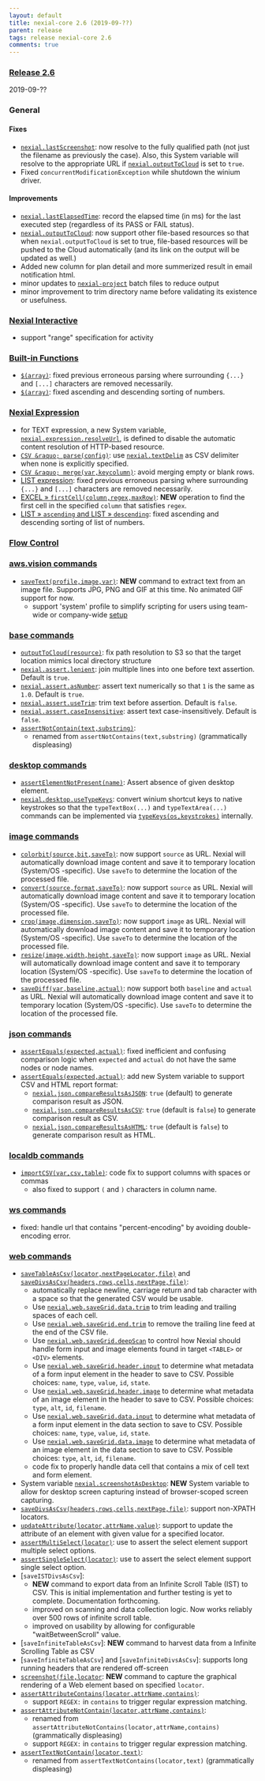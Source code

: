 ```yaml
---
layout: default
title: nexial-core 2.6 (2019-09-??)
parent: release
tags: release nexial-core 2.6
comments: true
---
```


### <a href="https://github.com/nexiality/nexial-core/releases/tag/nexial-core-v2.6_???" class="external-link" target="_nexial_link">Release 2.6</a>
2019-09-??


### General
#### Fixes
- [`nexial.lastScreenshot`](../systemvars/index#nexial.lastScreenshot): now resolve to the fully qualified path 
  (not just the filename as previously the case). Also, this System variable will resolve to the appropriate URL if 
  [`nexial.outputToCloud`](../systemvars/index#nexial.outputToCloud) is set to `true`.
- Fixed `concurrentModificationException` while shutdown the winium driver.

#### Improvements
- [`nexial.lastElapsedTime`](../systemvars/index#nexial.lastElapsedTime): record the elapsed time (in ms) for the last
  executed step (regardless of its PASS or FAIL status).
- [`nexial.outputToCloud`](../systemvars/index#nexial.outputToCloud): now support other file-based resources so that
  when `nexial.outputToCloud` is set to true, file-based resources will be pushed to the Cloud automatically (and its 
  link on the output will be updated as well.)
- Added new column for plan detail and more summerized result in email notification html.
- minor updates to [`nexial-project`](../userguide/BatchFiles#nexial-projectcmd--nexial-projectsh) batch files to reduce
  output
- minor improvement to trim directory name before validating its existence or usefulness.


### [Nexial Interactive](../interactive)
- support "range" specification for activity


### [Built-in Functions](../functions)
- [`$(array)`](../functions/$(array)): fixed previous erroneous parsing where surrounding `{...}` and `[...]` characters 
  are removed necessarily.
- [`$(array)`](../functions/$(array)): fixed ascending and descending sorting of numbers.


### [Nexial Expression](../expressions)
- for TEXT expression, a new System variable, [`nexial.expression.resolveUrl`](../systemvars/index#nexial.expression.resolveUrl),
  is defined to disable the automatic content resolution of HTTP-based resource.
- [`CSV &raquo; parse(config)`](../expressions/CSVexpression#parseconfig): use 
  [`nexial.textDelim`](../systemvars/index#nexial.textDelim) as CSV delimiter when none is explicitly specified.
- [`CSV &raquo; merge(var,keycolumn)`](../expressions/CSVexpression#mergevarkeycolumn): avoid merging empty or blank rows.
- [LIST expression](../expressions/LISTexpression): fixed previous erroneous parsing where surrounding `{...}` and 
  `[...]` characters are removed necessarily.
- [EXCEL &raquo; `firstCell(column,regex,maxRow)`](../expressions/EXCELexpression#firstcellcolumnregexmaxrow): **NEW** 
  operation to find the first cell in the specified `column` that satisfies `regex`.
- [LIST &raquo; `ascending` and LIST &raquo; `descending`](../expressions/LISTexpression): fixed ascending and 
  descending sorting of list of numbers.


### [Flow Control](../flowcontrols)


### [aws.vision commands](../commands/aws.vision)
- [`saveText(profile,image,var)`](../commands/aws.vision/saveText(profile,image,var)): **NEW** command to extract text
  from an image file. Supports JPG, PNG and GIF at this time. No animated GIF support for now.
  - support 'system' profile to simplify scripting for users using team-wide or company-wide 
    [setup](../userguide/BatchFiles#nexial-setupcmd--nexial-setupsh)


### [base commands](../commands/base)
- [`outputToCloud(resource)`](../commands/base/outputToCloud(resource)): fix path resolution to S3 so that the target 
  location mimics local directory structure
- [`nexial.assert.lenient`](../systemvars/index#nexial.assert.lenient): join multiple lines into one before text 
  assertion. Default is `true`.
- [`nexial.assert.asNumber`](../systemvars/index#nexial.assert.asNumber): assert text numerically so that `1` is the 
  same as `1.0`. Default is `true`.
- [`nexial.assert.useTrim`](../systemvars/index#nexial.assert.useTrim): trim text before assertion. Default is `false`.
- [`nexial.assert.caseInsensitive`](../systemvars/index#nexial.assert.caseInsensitive): assert text case-insensitively. 
  Default is `false`.
- [`assertNotContain(text,substring)`](../commands/base/assertNotContain(text,substring)):
  - renamed from `assertNotContains(text,substring)` (grammatically displeasing)

### [desktop commands](../commands/desktop)
- [`assertElementNotPresent(name)`](../commands/desktop/assertElementNotPresent(name)): Assert absence of given desktop 
  element.
- [`nexial.desktop.useTypeKeys`](../systemvars/index#nexial.desktop.useTypeKeys): convert winium shortcut keys to 
  native keystrokes so that the `typeTextBox(...)` and `typeTextArea(...)` commands can be implemented via 
  [`typeKeys(os,keystrokes)`](../commands/desktop/typeKeys(os,keystrokes)) internally.


### [image commands](../commands/image)
- [`colorbit(source,bit,saveTo)`](../commands/image/colorbit(source,bit,saveTo)): now support `source` as URL. Nexial 
  will automatically download image content and save it to temporary location (System/OS -specific). Use `saveTo` to 
  determine the location of the processed file.
- [`convert(source,format,saveTo)`](../commands/image/convert(source,format,saveTo)): now support `source` as URL. 
  Nexial will automatically download image content and save it to temporary location (System/OS -specific). Use 
  `saveTo` to determine the location of the processed file.
- [`crop(image,dimension,saveTo)`](../commands/image/crop(image,dimension,saveTo)): now support `image` as URL. 
  Nexial will automatically download image content and save it to temporary location (System/OS -specific). Use 
  `saveTo` to determine the location of the processed file.
- [`resize(image,width,height,saveTo)`](../commands/image/resize(image,width,height,saveTo)): now support `image` as 
  URL. Nexial will automatically download image content and save it to temporary location (System/OS -specific). Use 
  `saveTo` to determine the location of the processed file.
- [`saveDiff(var,baseline,actual)`](../commands/image/saveDiff(var,baseline,actual)): now support both `baseline` and 
  `actual` as URL. Nexial will automatically download image content and save it to temporary location (System/OS 
  -specific). Use `saveTo` to determine the location of the processed file.


### [json commands](../commands/json)
- [`assertEquals(expected,actual)`](../commands/json/assertEqual(expected,actual)): fixed inefficient and confusing
  comparison logic when `expected` and `actual` do not have the same nodes or node names.
- [`assertEquals(expected,actual)`](../commands/json/assertEqual(expected,actual)): add new System variable to support
  CSV and HTML report format:
  - [`nexial.json.compareResultsAsJSON`](../systemvars/index#compareResultsAsJSON): `true` (default) to generate 
    comparison result as JSON.
  - [`nexial.json.compareResultsAsCSV`](../systemvars/index#compareResultsAsCSV): `true` (default is `false`) to 
    generate comparison result as CSV.
  - [`nexial.json.compareResultsAsHTML`](../systemvars/index#compareResultsAsHTML): `true` (default is `false`) to 
    generate comparison result as HTML.


### [localdb commands](../commands/localdb)
- [`importCSV(var,csv,table)`](../commands/localdb/importCSV(var,csv,table)): code fix to support columns with spaces 
  or commas
  - also fixed to support `(` and `)` characters in column name.


### [ws commands](../commands/ws)
- fixed: handle url that contains "percent-encoding" by avoiding double-encoding error.


### [web commands](../commands/web)
- [`saveTableAsCsv(locator,nextPageLocator,file)`](../commands/web/saveTableAsCsv(locator,nextPageLocator,file)) and
  [`saveDivsAsCsv(headers,rows,cells,nextPage,file)`](../commands/web/saveDivsAsCsv(headers,rows,cells,nextPage,file)):
  - automatically replace newline, carriage return and tab character with a space so that the generated CSV would be
    usable.
  - Use [`nexial.web.saveGrid.data.trim`](../systemvars/index#nexial.web.saveGrid.data.trim) to trim leading and 
    trailing spaces of each cell.
  - Use [`nexial.web.saveGrid.end.trim`](../systemvars/index#nexial.web.saveGrid.data.trim) to remove the trailing
    line feed at the end of the CSV file.
  - Use [`nexial.web.saveGrid.deepScan`](../systemvars/index#nexial.web.saveGrid.deepScan) to control how Nexial should
    handle form input and image elements found in target `<TABLE>` or `<DIV>` elements. 
  - Use [`nexial.web.saveGrid.header.input`](../systemvars/index#nexial.web.saveGrid.header.input) to determine what
    metadata of a form input element in the header to save to CSV. Possible choices: `name`, `type`, `value`, `id`, 
    `state`. 
  - Use [`nexial.web.saveGrid.header.image`](../systemvars/index#nexial.web.saveGrid.header.image) to determine what
    metadata of an image element in the header to save to CSV. Possible choices: `type`, `alt`, `id`, `filename`. 
  - Use [`nexial.web.saveGrid.data.input`](../systemvars/index#nexial.web.saveGrid.data.input) to determine what
    metadata of a form input element in the data section to save to CSV. Possible choices: `name`, `type`, `value`, 
    `id`, `state`. 
  - Use [`nexial.web.saveGrid.data.image`](../systemvars/index#nexial.web.saveGrid.data.image) to determine what 
    metadata of an image element in the data section to save to CSV. Possible choices: `type`, `alt`, `id`, `filename`.
  - code fix to properly handle data cell that contains a mix of cell text and form element.
- System variable [`nexial.screenshotAsDesktop`](../systemvars/index#nexial.screenshotAsDesktop): **NEW** System
  variable to allow for desktop screen capturing instead of browser-scoped screen capturing.
- [`saveDivsAsCsv(headers,rows,cells,nextPage,file)`](../commands/web/saveDivsAsCsv(headers,rows,cells,nextPage,file)):
  support non-XPATH locators.
- [`updateAttribute(locator,attrName,value)`](../commands/web/updateAttribute(locator,attrName,value)): support to 
  update the attribute of an element with given value for a specified locator.
- [`assertMultiSelect(locator)`](../commands/web/assertMultiSelect(locator)): use to assert the select element support 
  multiple select options.
- [`assertSingleSelect(locator)`](../commands/web/assertSingleSelect(locator)): use to assert the select element 
  support single select option.
- [`saveISTDivsAsCsv`]: 
  - **NEW** command to export data from an Infinite Scroll Table (IST) to CSV. This is initial implementation and 
    further testing is yet to complete. Documentation forthcoming.
  - improved on scanning and data collection logic. Now works reliably over 500 rows of infinite scroll table.
  - improved on usability by allowing for configurable "waitBetweenScroll" value.
- [`saveInfiniteTableAsCsv`]: **NEW** command to harvest data from a Infinite Scrolling Table as CSV
- [`saveInfiniteTableAsCsv`] and [`saveInfiniteDivsAsCsv`]: supports long running headers that are rendered off-screen
- [`screenshot(file,locator`](../commands/web/screenshot(file,locator)): **NEW** command to capture the graphical 
  rendering of a Web element based on specified `locator`.
- [`assertAttributeContains(locator,attrName,contains)`](../commands/web/assertAttributeContains(locator,attrName,contains)):
  - support `REGEX:` in `contains` to trigger regular expression matching.
- [`assertAttributeNotContain(locator,attrName,contains)`](../commands/web/assertAttributeNotContain(locator,attrName,contains)):
  - renamed from `assertAttributeNotContains(locator,attrName,contains)` (grammatically displeasing)
  - support `REGEX:` in `contains` to trigger regular expression matching.
- [`assertTextNotContain(locator,text)`](../commands/web/assertTextNotContain(locator,text)):
  - renamed from `assertTextNotContains(locator,text)` (grammatically displeasing)
